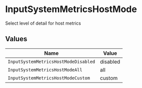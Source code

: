 # InputSystemMetricsHostMode

Select level of detail for host metrics


## Values

| Name                                 | Value                                |
| ------------------------------------ | ------------------------------------ |
| `InputSystemMetricsHostModeDisabled` | disabled                             |
| `InputSystemMetricsHostModeAll`      | all                                  |
| `InputSystemMetricsHostModeCustom`   | custom                               |